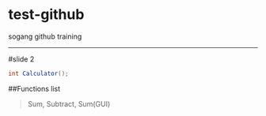 # test-github
sogang github training

***
#slide 2

``` java
int Calculator();
```

##Functions list
> Sum, Subtract, Sum(GUI)

